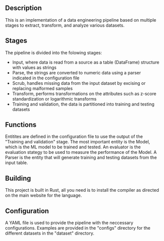 ## Description
This is an implementation of a data engineering pipeline based on multiple stages to extract, transform, and analyze various datasets.

## Stages
The pipeline is divided into the folowing stages:
- Input, where data is read from a source as a table (DataFrame) structure with values as strings
- Parse, the strings are converted to numeric data using a parser indicated in the configuration file
- Scrub, handles missing data from the input dataset by excising or replacing malformed samples
- Transform, performs transformations on the attributes such as z-score standardization or logarithmic transforms
- Training and validation, the data is partitioned into training and testing datasets

## Functions
Entitites are defined in the configuration file to use the output of the "Training and validation" stage. 
The most important entity is the Model, which is the ML model to be trained and tested.
An evaluator is the evaluation stategy to be used to measure the performance of the Model.
A Parser is the entity that will generate training and testing datasets from the input table.

## Building
This project is built in Rust, all you need is to install the compiler as directed on the main website for the language.

## Configuration
A YAML file is used to provide the pipeline with the neccessary configurations. Examples are provided in the "configs" directory
for the different datasets in the "dataset" directory.
